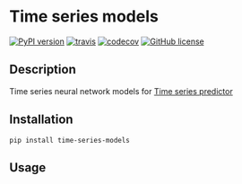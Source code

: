 # Time series models

[![PyPI version](https://badge.fury.io/py/time-series-models.svg)](https://badge.fury.io/py/time-series-models) [![travis](https://travis-ci.org/krypton-unite/time_series_models.svg?branch=master)](https://travis-ci.org/github/krypton-unite/time-series-models) [![codecov](https://codecov.io/gh/krypton-unite/time_series_models/branch/master/graph/badge.svg)](https://codecov.io/gh/krypton-unite/time-series-models) [![GitHub license](https://img.shields.io/github/license/krypton-unite/time_series_models)](https://github.com/krypton-unite/time_series_models)

## Description
Time series neural network models for [Time series predictor](https://github.com/krypton-unite/time_series_predictor)

## Installation

```terminal
pip install time-series-models
```

## Usage